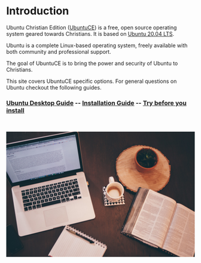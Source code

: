 # Introduction

Ubuntu Christian Edition ([UbuntuCE](https://ubuntuce.com)) is a free, open source operating system geared towards Christians. It is based on [Ubuntu 20.04 LTS](https://ubuntu.com/download/desktop).

Ubuntu is a complete Linux-based operating system, freely available with both community and professional support.

The goal of UbuntuCE is to bring the power and security of Ubuntu to Christians.

This site covers UbuntuCE specific options. For general questions on Ubuntu checkout the following guides.

### [Ubuntu Desktop Guide](https://help.ubuntu.com/lts/ubuntu-help/index.html) -- [Installation Guide](https://ubuntu.com/tutorials/install-ubuntu-desktop#1-overview)  -- [Try before you install](https://ubuntu.com/tutorials/try-ubuntu-before-you-install)  

<br/>

![UbuntuCE](https://raw.githubusercontent.com/jeremehancock/docs.ubuntuce.com-content/main/pages/assets/images/bible-laptop.jpg)
